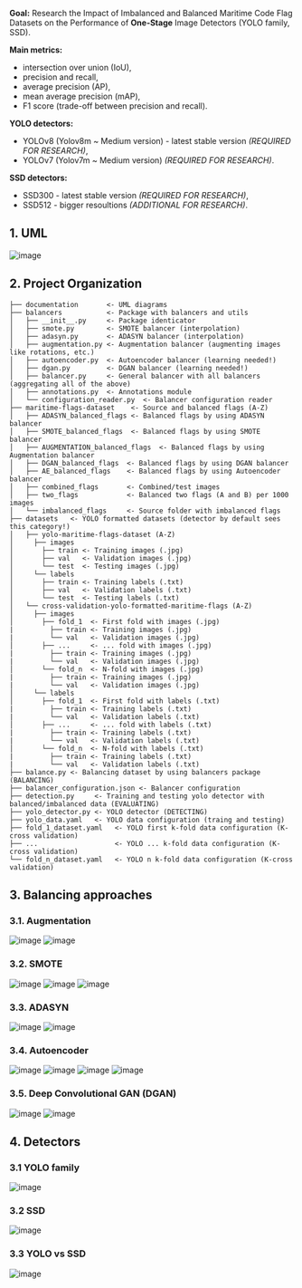 **Goal:** Research the Impact of Imbalanced and Balanced Maritime Code Flag Datasets on the Performance of **One-Stage** Image Detectors (YOLO family, SSD).

**Main metrics:**
* intersection over union (IoU),
* precision and recall,
* average precision (AP),
* mean average precision (mAP),
* F1 score (trade-off between precision and recall).

**YOLO detectors:**
* YOLOv8 (Yolov8m ~ Medium version) - latest stable version _(REQUIRED FOR RESEARCH)_,
* YOLOv7 (Yolov7m ~ Medium version) _(REQUIRED FOR RESEARCH)_.

**SSD detectors:**
* SSD300 - latest stable version _(REQUIRED FOR RESEARCH)_,
* SSD512 - bigger resoultions _(ADDITIONAL FOR RESEARCH)_.

## 1. UML
![image](https://github.com/user-attachments/assets/91ec7ad1-c5ac-4c0a-a183-0dbfcab81b1f)

## 2. Project Organization
```
├── documentation       <- UML diagrams
├── balancers           <- Package with balancers and utils
│   ├── __init__.py     <- Package identicator
│   ├── smote.py        <- SMOTE balancer (interpolation)
│   ├── adasyn.py       <- ADASYN balancer (interpolation)
│   ├── augmentation.py <- Augmentation balancer (augmenting images like rotations, etc.)
│   ├── autoencoder.py  <- Autoencoder balancer (learning needed!)
│   ├── dgan.py         <- DGAN balancer (learning needed!)
│   ├── balancer.py     <- General balancer with all balancers (aggregating all of the above)
│   ├── annotations.py  <- Annotations module
│   └── configuration_reader.py  <- Balancer configuration reader
├── maritime-flags-dataset    <- Source and balanced flags (A-Z)
│   ├── ADASYN_balanced_flags <- Balanced flags by using ADASYN balancer
│   ├── SMOTE_balanced_flags  <- Balanced flags by using SMOTE balancer
│   ├── AUGMENTATION_balanced_flags  <- Balanced flags by using Augmentation balancer
│   ├── DGAN_balanced_flags  <- Balanced flags by using DGAN balancer
│   ├── AE_balanced_flags    <- Balanced flags by using Autoencoder balancer
│   ├── combined_flags       <- Combined/test images 
│   ├── two_flags            <- Balanced two flags (A and B) per 1000 images
│   └── imbalanced_flags     <- Source folder with imbalanced flags
├── datasets   <- YOLO formatted datasets (detector by default sees this category!)
│   ├── yolo-maritime-flags-dataset (A-Z)
│     ├── images
│       ├── train <- Training images (.jpg)
│       ├── val   <- Validation images (.jpg)
│       └── test  <- Testing images (.jpg)
│     └── labels
│       ├── train <- Training labels (.txt)
│       ├── val   <- Validation labels (.txt)
│       └── test  <- Testing labels (.txt)
│   └── cross-validation-yolo-formatted-maritime-flags (A-Z)
│     ├── images
│       ├── fold_1  <- First fold with images (.jpg)
|         ├── train <- Training images (.jpg)
|         └── val   <- Validation images (.jpg)
│       ├── ...     <- ... fold with images (.jpg)
|         ├── train <- Training images (.jpg)
|         └── val   <- Validation images (.jpg)
│       └── fold_n  <- N-fold with images (.jpg)
|         ├── train <- Training images (.jpg)
|         └── val   <- Validation images (.jpg)
│     └── labels
│       ├── fold_1  <- First fold with labels (.txt)
|         ├── train <- Training labels (.txt)
|         └── val   <- Validation labels (.txt)
│       ├── ...     <- ... fold with labels (.txt)
|         ├── train <- Training labels (.txt)
|         └── val   <- Validation labels (.txt)
│       └── fold_n  <- N-fold with labels (.txt)
|         ├── train <- Training labels (.txt)
|         └── val   <- Validation labels (.txt)
├── balance.py <- Balancing dataset by using balancers package (BALANCING)
├── balancer_configuration.json <- Balancer configuration
├── detection.py     <- Training and testing yolo detector with balanced/imbalanced data (EVALUATING)
├── yolo_detector.py <- YOLO detector (DETECTING)
├── yolo_data.yaml   <- YOLO data configuration (traing and testing)
├── fold_1_dataset.yaml   <- YOLO first k-fold data configuration (K-cross validation)
├── ...                   <- YOLO ... k-fold data configuration (K-cross validation)
└── fold_n_dataset.yaml   <- YOLO n k-fold data configuration (K-cross validation)
```

## 3. Balancing approaches

### 3.1. Augmentation
![image](https://github.com/user-attachments/assets/d97ffb0f-f56e-499f-a6a3-c141c7b9d27c)
![image](https://github.com/user-attachments/assets/ab7e208d-e907-4bf0-bcef-4ce9a17d9e74)

### 3.2. SMOTE
![image](https://github.com/user-attachments/assets/4ae01470-abc5-45e3-a9cb-3f26f25d7564)
![image](https://github.com/user-attachments/assets/07576e54-dd8e-4abf-b47a-6e9fcb605eb4)
![image](https://github.com/user-attachments/assets/3491bfce-3665-4768-b996-18ceb3701a62)

### 3.3. ADASYN
![image](https://github.com/user-attachments/assets/7585f729-a99f-4d8a-9101-82c781084a5b)
![image](https://github.com/user-attachments/assets/5f49fd46-6bf3-4dc9-ab10-b8c242cbe11b)

### 3.4. Autoencoder
![image](https://github.com/user-attachments/assets/d7c0f3cf-1b1d-4e40-ba8b-7067285a9b03)
![image](https://github.com/user-attachments/assets/a258c8e6-738a-4f49-83a9-551c0e417edd)
![image](https://github.com/user-attachments/assets/e1b2da08-eef8-42b9-8601-4f2be1fe45a7)
![image](https://github.com/user-attachments/assets/fa11a4cf-65f0-4c4a-8154-30b7e946c234)

### 3.5. Deep Convolutional GAN (DGAN)
![image](https://github.com/user-attachments/assets/627426ed-7030-46e5-b0e3-4a4a6dfb9237)
![image](https://github.com/user-attachments/assets/eb4c63a1-5853-4534-adba-d06291a44dfd)

## 4. Detectors
### 3.1 YOLO family
![image](https://github.com/user-attachments/assets/88e1b964-b60c-40e1-8f63-1b21734b8544)

### 3.2 SSD
![image](https://github.com/user-attachments/assets/5c9486e3-7e14-497a-a039-7ae29c456438)

### 3.3 YOLO vs SSD
![image](https://github.com/user-attachments/assets/3faf7a1b-261c-4743-90a5-917b08d53bdd)
